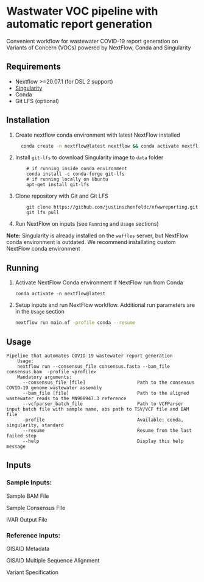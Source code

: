 # Wastwater VOC pipeline with automatic report generation

Convenient workflow for wastewater COVID-19 report generation on Variants of Concern (VOCs)
powered by NextFlow, Conda and Singularity

## Requirements
* Nextflow >=20.07.1 (for DSL 2 support)
* [Singularity](https://sylabs.io/guides/3.7/user-guide/quick_start.html#quick-installation-steps)
* Conda
* Git LFS (optional)

## Installation
1. Create nextflow conda environment with latest NextFlow installed
    ```bash
      conda create -n nextflow@latest nextflow && conda activate nextflow@latest
    ```

1. Install `git-lfs` to download Singularity image to `data` folder
    ```
        # if running inside conda environment
        conda install -c conda-forge git-lfs
        # if running locally on Ubuntu
        apt-get install git-lfs
    ```
1. Clone repository with Git and Git LFS
    ```
        git clone https://github.com/justinschonfeldc/nfwwreporting.git
        git lfs pull
    ```
1. Run NextFlow on inputs (see `Running` and `Usage` sections)   

**Note:** Singularity is already installed on the `waffles` server, but NextFlow conda environment is outdated. 
We recommend installating custom NextFlow conda environment 

## Running
1. Activate NextFlow Conda environment if NextFlow run from Conda 
    ```
    conda activate -n nextflow@latest
    
    ```
1. Setup inputs and run NextFlow workflow. Additional run parameters are in the `Usage` section
    ```bash
    nextflow run main.nf -profile conda --resume
    ```


## Usage
```
Pipeline that automates COVID-19 wastewater report generation
    Usage:
    nextflow run --consensus_file consensus.fasta --bam_file consensus.bam  -profile <profile>
    Mandatory arguments:
      --consensus_file [file]                   Path to the consensus COVID-19 genome wastewater assembly
      --bam_file [file]                         Path to the aligned wastewater reads to the MN908947.3 reference
      --vcfparser_batch_file                    Path to VCFParser input batch file with sample name, abs path to TSV/VCF file and BAM file
      -profile                                  Available: conda, singularity, standard
      --resume                                  Resume from the last failed step
      --help                                    Display this help message
```

## Inputs

### Sample Inputs:
Sample BAM File

Sample Consensus FIle

IVAR Output File

### Reference Inputs:
GISAID Metadata

GISAID Multiple Sequence Alignment

Variant Specification
